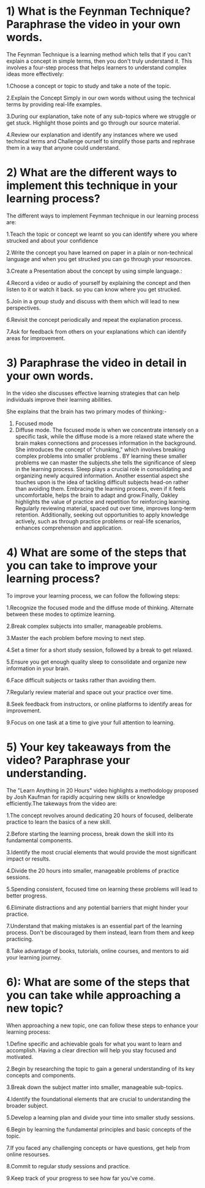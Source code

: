 # 1) What is the Feynman Technique? Paraphrase the video in your own words.

The Feynman Technique is a learning method which tells that if you can't explain a concept in simple terms, then you don't truly understand it. This involves a four-step process that helps learners to understand complex ideas more effectively:

1.Choose a concept or topic to study and take a note of the topic.

2.Explain the Concept Simply in our own words without using the technical terms by providing real-life examples.

3.During our explanation, take note of any sub-topics where we struggle or get stuck. Highlight those points and go through our source material.

4.Review our explanation and identify any instances where we used technical terms and Challenge ourself to simplify those parts and rephrase them in a way that anyone could understand.


# 2) What are the different ways to implement this technique in your learning process?

The different ways to implement Feynman technique in our learning process are:

1.Teach the topic or concept we learnt so you can identify where you where strucked and about your confidence 

2.Write the concept you have learned on paper in a plain or non-technical language and when you get strucked you can go through your resources.

3.Create a Presentation about the concept by using simple language.:

4.Record a video or audio of yourself by explaining the concept and then listen to it or watch it back. so you can know where you get strucked.

5.Join in a group study and discuss with them which will lead to new perspectives.

6.Revisit the concept periodically and repeat the explanation process.

7.Ask for feedback from others on your explanations which can identify areas for improvement.


# 3) Paraphrase the video in detail in your own words.

In the video she discusses effective learning strategies that can help individuals improve their learning abilities.

She explains that the brain has two primary modes of thinking:-
1. Focused mode
2. Diffuse mode. 
The focused mode is when we concentrate intensely on a specific task, while the diffuse mode is a more relaxed state where the brain makes connections and processes information in the background. She introduces the concept of "chunking," which involves breaking complex problems into smaller problems . BY learning these smaller problems we can master the subjects.she tells the significance of sleep in the learning process. Sleep plays a crucial role in consolidating and organizing newly acquired information. Another essential aspect she touches upon is the idea of tackling difficult subjects head-on rather than avoiding them. Embracing the learning process, even if it feels uncomfortable, helps the brain to adapt and grow.Finally, Oakley highlights the value of practice and repetition for reinforcing learning. Regularly reviewing material, spaced out over time, improves long-term retention. Additionally, seeking out opportunities to apply knowledge actively, such as through practice problems or real-life scenarios, enhances comprehension and application.


# 4) What are some of the steps that you can take to improve your learning process?

To improve your learning process, we can follow the following steps:

1.Recognize the focused mode and the diffuse mode of thinking. Alternate between these modes to optimize learning.

2.Break complex subjects into smaller, manageable problems.

3.Master the each problem before moving to next step.

4.Set a timer for a short study session, followed by a break to get relaxed.

5.Ensure you get enough quality sleep to consolidate and organize new information in your brain.

6.Face difficult subjects or tasks rather than avoiding them.

7.Regularly review material and space out your practice over time.

8.Seek feedback from  instructors, or online platforms to identify areas for improvement. 

9.Focus on one task at a time to give your full attention to learning. 


# 5) Your key takeaways from the video? Paraphrase your understanding.

The "Learn Anything in 20 Hours" video highlights a methodology proposed by Josh Kaufman for rapidly acquiring new skills or knowledge efficiently.The takeways from the video are:

1.The concept revolves around dedicating 20 hours of focused, deliberate practice to learn the basics of a new skill.

2.Before starting the learning process, break down the skill into its fundamental components. 

3.Identify the most crucial elements that would provide the most significant impact or results.

4.Divide the 20 hours into smaller, manageable problems of practice sessions. 

5.Spending consistent, focused time on learning these problems will lead to better progress.

6.Eliminate distractions and any potential barriers that might hinder your practice. 

7.Understand that making mistakes is an essential part of the learning process. Don't be discouraged by them instead, learn from them and keep practicing.

8.Take advantage of books, tutorials, online courses, and mentors to aid your learning journey. 


# 6): What are some of the steps that you can take while approaching a new topic?

When approaching a new topic, one can follow these steps to enhance your learning process:

1.Define specific and achievable goals for what you want to learn and accomplish. Having a clear direction will help you stay focused and motivated.

2.Begin by researching the topic to gain a general understanding of its key concepts and components. 

3.Break down the subject matter into smaller, manageable sub-topics. 

4.Identify the foundational elements that are crucial to understanding the broader subject.

5.Develop a learning plan and divide your time into smaller study sessions.

6.Begin by learning the fundamental principles and basic concepts of the topic.

7.If you faced any challenging concepts or have questions, get help from online resourses.

8.Commit to regular study sessions and practice.

9.Keep track of your progress to see how far you've come.

